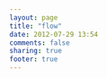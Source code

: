 ```yaml
---
layout: page
title: "flow"
date: 2012-07-29 13:54
comments: false
sharing: true
footer: true
---
```

